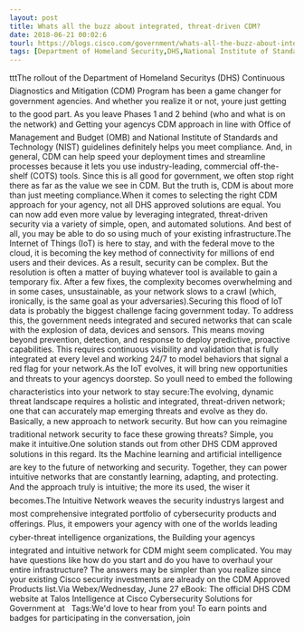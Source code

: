 ```yaml
---
layout: post
title: Whats all the buzz about integrated, threat-driven CDM?
date: 2018-06-21 00:02:6
tourl: https://blogs.cisco.com/government/whats-all-the-buzz-about-integrated-threat-driven-cdm
tags: [Department of Homeland Security,DHS,National Institute of Standards and Technology]
---
```

tttThe rollout of the Department of Homeland Securitys (DHS) Continuous Diagnostics and Mitigation (CDM) Program has been a game changer for government agencies. And whether you realize it or not, youre just getting to the good part. As you leave Phases 1 and 2 behind (who and what is on the network) and Getting your agencys CDM approach in line with Office of Management and Budget (OMB) and National Institute of Standards and Technology (NIST) guidelines definitely helps you meet compliance. And, in general, CDM can help speed your deployment times and streamline processes because it lets you use industry-leading, commercial off-the-shelf (COTS) tools. Since this is all good for government, we often stop right there as far as the value we see in CDM. But the truth is, CDM is about more than just meeting compliance.When it comes to selecting the right CDM approach for your agency, not all DHS approved solutions are equal. You can now add even more value by leveraging integrated, threat-driven security via a variety of simple, open, and automated solutions. And best of all, you may be able to do so using much of your existing infrastructure.The Internet of Things (IoT) is here to stay, and with the federal move to the cloud, it is becoming the key method of connectivity for millions of end users and their devices. As a result, security can be complex. But the resolution is often a matter of buying whatever tool is available to gain a temporary fix. After a few fixes, the complexity becomes overwhelming and in some cases, unsustainable, as your network slows to a crawl (which, ironically, is the same goal as your adversaries).Securing this flood of IoT data is probably the biggest challenge facing government today. To address this, the government needs integrated and secured networks that can scale with the explosion of data, devices and sensors. This means moving beyond prevention, detection, and response to deploy predictive, proactive capabilities. This requires continuous visibility and validation that is fully integrated at every level and working 24/7 to model behaviors that signal a red flag for your network.As the IoT evolves, it will bring new opportunities and threats to your agencys doorstep. So youll need to embed the following characteristics into your network to stay secure:The evolving, dynamic threat landscape requires a holistic and integrated, threat-driven network; one that can accurately map emerging threats and evolve as they do. Basically, a new approach to network security. But how can you reimagine traditional network security to face these growing threats? Simple, you make it intuitive.One solution stands out from other DHS CDM approved solutions in this regard. Its the Machine learning and artificial intelligence are key to the future of networking and security. Together, they can power intuitive networks that are constantly learning, adapting, and protecting. And the approach truly is intuitive; the more its used, the wiser it becomes.The Intuitive Network weaves the security industrys largest and most comprehensive integrated portfolio of cybersecurity products and offerings. Plus, it empowers your agency with one of the worlds leading cyber-threat intelligence organizations, the Building your agencys integrated and intuitive network for CDM might seem complicated. You may have questions like how do you start and do you have to overhaul your entire infrastructure? The answers may be simpler than you realize since your existing Cisco security investments are already on the CDM Approved Products list.Via Webex/Wednesday, June 27 eBook: The official DHS CDM website at Talos Intelligence at Cisco Cybersecurity Solutions for Government at   Tags:We'd love to hear from you! To earn points and badges for participating in the conversation, join 